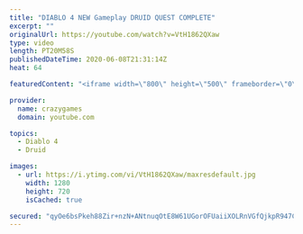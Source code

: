 ```yaml
---
title: "DIABLO 4 NEW Gameplay DRUID QUEST COMPLETE"
excerpt: ""
originalUrl: https://youtube.com/watch?v=VtH1862QXaw
type: video
length: PT20M58S
publishedDateTime: 2020-06-08T21:31:14Z
heat: 64

featuredContent: "<iframe width=\"800\" height=\"500\" frameborder=\"0\" src=\"https://www.youtube.com/embed/VtH1862QXaw\" allow=\"accelerometer; autoplay; encrypted-media; gyroscope; picture-in-picture\" allowfullscreen></iframe>"

provider:
  name: crazygames
  domain: youtube.com

topics:
  - Diablo 4
  - Druid

images:
  - url: https://i.ytimg.com/vi/VtH1862QXaw/maxresdefault.jpg
    width: 1280
    height: 720
    isCached: true

secured: "qyOe6bsPkeh88Zir+nzN+ANtnuqOtE8W61UGorOFUaiiXOLRnVGfQjkpR947CJjeIlX5Vww2TDVZnRBTdmwgAv5t3H/AI4itQQYTjjdhYA/5J19EokiO7BzJ3XRdpjzrIU6Kt8vvfZzyD+RCbYE4uhDSYAkkk1zmyMkozX/vy31iHb0vq4bsCwFK4FlWZxpMDC0dz7tEZqJ94OSUE1Ay8ClusmqV/3e9UkG7TZAKzXvOfA8KVfIN+VB4wK5EA8oQFMUZYfrVldE2kJ3zuV6cJra8uzdLcP6mhtSC0ORaG27jBj/A3aVxatSy1yvRjACPikDDEQyDu1OO8ugimG53IuV5J72m8XSmq4hvvPjbiWMfqOr2vCszzvo5vvFKdB7uyY7G0o0JegWrjL3jrfVbSSaNz2tSdR0epauHLtj95vU=;H9hJb3C9w5R8x5PCbAhNaw=="
---
```


